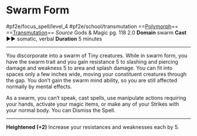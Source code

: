 # Swarm Form
#pf2e/focus_spell/level_4 #pf2e/school/transmutation 
==[Polymorph](../../../../../TTRPGShare-Pathfinder-2E-Vault/rules/traits/polymorph.md)== ==[Transmutation](../../../../../TTRPGShare-Pathfinder-2E-Vault/rules/traits/transmutation.md)==
*Source* Gods & Magic pg. 118 2.0
**Domain** swarm
**Cast** ►► somatic, verbal
**Duration** 5 minutes

---
You discorporate into a swarm of Tiny creatures. While in swarm form, you have the swarm trait and you gain resistance 5 to slashing and piercing damage and weakness 5 to area and splash damage. You can fit into spaces only a few inches wide, moving your constituent creatures through the gap. You don’t gain the swarm mind ability, so you are still affected normally by mental effects.

As a swarm, you can’t speak, cast spells, use manipulate actions requiring your hands, activate your magic items, or make any of your Strikes with your normal body. You can Dismiss the Spell.

<hr>

**Heightened (+2)** Increase your resistances and weaknesses each by 5.